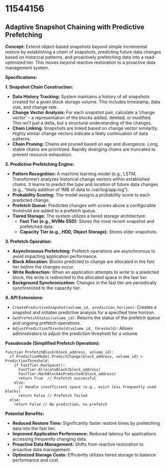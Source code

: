 # 11544156

## Adaptive Snapshot Chaining with Predictive Prefetching

**Concept:** Extend object-based snapshots beyond simple incremental restore by establishing a *chain* of snapshots, predicting future data changes based on historical patterns, and proactively prefetching data into a read-optimized tier. This moves beyond reactive restoration to a proactive data management system.

**Specifications:**

**1. Snapshot Chain Construction:**

*   **Data History Tracking:** System maintains a history of all snapshots created for a given block storage volume. This includes timestamp, data size, and change rate.
*   **Change Vector Analysis:** For each snapshot pair, calculate a ‘change vector’ – a representation of the blocks added, deleted, or modified.  This isn’t just a delta, but a structural understanding of the changes.
*   **Chain Linking:** Snapshots are linked based on change vector similarity. Highly similar change vectors indicate a likely continuation of data patterns.
*   **Chain Pruning:** Chains are pruned based on age and divergence.  Long, stable chains are prioritized. Rapidly diverging chains are truncated to prevent resource exhaustion.

**2. Predictive Prefetching Engine:**

*   **Pattern Recognition:**  A machine learning model (e.g., LSTM, Transformer) analyzes historical change vectors within established chains. It learns to predict the *type* and *location* of future data changes (e.g., “likely addition of 1MB of data to /var/log/app.log”).
*   **Probability Scoring:** The model assigns a probability score to each predicted change.
*   **Prefetch Queue:** Predicted changes with scores above a configurable threshold are added to a prefetch queue.
*   **Tiered Storage:** The system utilizes a tiered storage architecture:
    *   **Fast Tier (e.g., NVMe SSD):** Stores the most recent snapshot and prefetched data.
    *   **Capacity Tier (e.g., HDD, Object Storage):** Stores older snapshots.

**3. Prefetch Operation:**

*   **Asynchronous Prefetching:** Prefetch operations are asynchronous to avoid impacting application performance.
*   **Block Allocation:** Blocks predicted to change are allocated in the fast tier *before* the changes occur.
*   **Write Redirection:** When an application attempts to write to a predicted block, the write is redirected to the allocated space in the fast tier.
*   **Background Synchronization:** Changes in the fast tier are periodically synchronized to the capacity tier.

**4. API Extensions:**

*   `CreatePredictiveSnapshot(volume_id, prediction_horizon)`: Creates a snapshot and initiates predictive analysis for a specified time horizon.
*   `GetPrefetchStatus(volume_id)`: Returns the status of the prefetch queue and ongoing prefetch operations.
*   `AdjustPredictionThreshold(volume_id, threshold)`: Allows administrators to adjust the prediction threshold for a volume.

**Pseudocode (Simplified Prefetch Operation):**

```
function PrefetchBlock(block_address, volume_id):
  if PredictionModel.PredictChange(block_address, volume_id) > PredictionThreshold:
    if FastTier.HasSpace():
      FastTier.AllocateBlock(block_address)
      FastTier.MarkBlockAsPredicted(block_address)
      return True  // Prefetch successful
    else:
      // Handle insufficient space (e.g., evict less frequently used blocks)
      return False // Prefetch failed
  else:
    return False // No prediction, no prefetch
```

**Potential Benefits:**

*   **Reduced Restore Time:** Significantly faster restore times by prefetching data into the fast tier.
*   **Improved Application Performance:** Reduced latency for applications accessing frequently changing data.
*   **Proactive Data Management:** Shifts from reactive restoration to proactive data management.
*   **Optimized Storage Costs:** Efficiently utilizes tiered storage to balance performance and cost.